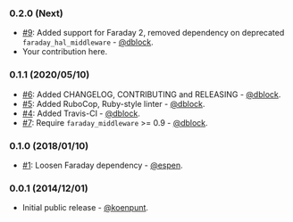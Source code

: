 ### 0.2.0 (Next)

* [#9](https://github.com/fetch/faraday_hal_middleware/pull/9): Added support for Faraday 2, removed dependency on deprecated `faraday_hal_middleware` - [@dblock](https://github.com/dblock).
* Your contribution here.

### 0.1.1 (2020/05/10)

* [#6](https://github.com/fetch/faraday_hal_middleware/pull/6): Added CHANGELOG, CONTRIBUTING and RELEASING - [@dblock](https://github.com/dblock).
* [#5](https://github.com/fetch/faraday_hal_middleware/pull/5): Added RuboCop, Ruby-style linter - [@dblock](https://github.com/dblock).
* [#4](https://github.com/fetch/faraday_hal_middleware/pull/4): Added Travis-CI - [@dblock](https://github.com/dblock).
* [#7](https://github.com/fetch/faraday_hal_middleware/pull/7): Require `faraday_middleware` >= 0.9 - [@dblock](https://github.com/dblock).

### 0.1.0 (2018/01/10)

* [#1](https://github.com/fetch/faraday_hal_middleware/pull/1): Loosen Faraday dependency - [@espen](https://github.com/espen).

### 0.0.1 (2014/12/01)

* Initial public release - [@koenpunt](https://github.com/koenpunt).
